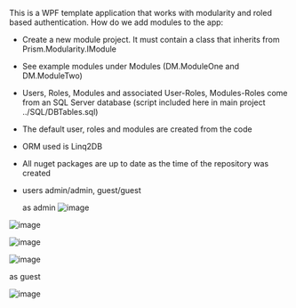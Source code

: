This is a WPF template application that works with modularity and roled based authentication.
How do we add modules to the app:
- Create a new module project. It must contain a class that inherits from Prism.Modularity.IModule
- See example modules under Modules (DM.ModuleOne and DM.ModuleTwo)
- Users, Roles, Modules and associated User-Roles, Modules-Roles come from an SQL Server database (script included here in main project ../SQL/DBTables.sql)
- The default user, roles and modules are created from the code
- ORM used is Linq2DB
- All nuget packages are up to date as the time of the repository was created
- users admin/admin, guest/guest

  as admin
  ![image](https://github.com/ikemyle/ModuloDashboard/assets/975391/af849966-4f62-403b-8771-a147f8772f07)
  
![image](https://github.com/ikemyle/ModuloDashboard/assets/975391/ba730a43-0d37-453c-aed5-ff7880772c9b)


![image](https://github.com/ikemyle/ModuloDashboard/assets/975391/5d4e64fe-3c09-424f-9861-86c84e661b08)

![image](https://github.com/ikemyle/ModuloDashboard/assets/975391/4e604165-3cb0-4cba-8506-fde6d072a05e)

as guest

![image](https://github.com/ikemyle/ModuloDashboard/assets/975391/295fac90-8ebe-4a20-add5-30d00a1995c8)
